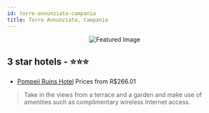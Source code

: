 ```yaml
---
id: torre-annunziata-campania
title: Torre Annunziata, Campania
---
```


<center><img src="https://i.travelapi.com/hotels/9000000/8040000/8036900/8036822/e0d2f7e4_z.jpg" alt="Featured Image" /></center>


##  3 star hotels - ⭐️⭐️⭐️

-    [Pompeii Ruins Hotel](https://us.hurb.com/hotels/torre-annunziata/pompeii-ruins-hotel-JNP-JP102075?cmp=18055) Prices from R$266.01
   > Take in the views from a terrace and a garden and make use of amenities such as complimentary wireless Internet access.
